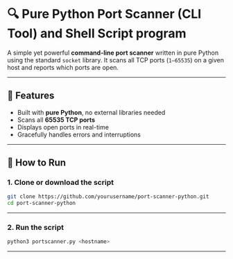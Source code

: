 # 🔍 Pure Python Port Scanner (CLI Tool) and Shell Script program

A simple yet powerful **command-line port scanner** written in pure Python using the standard `socket` library. It scans all TCP ports (`1–65535`) on a given host and reports which ports are open.

---

## 🧠 Features

- Built with **pure Python**, no external libraries needed
- Scans all **65535 TCP ports**
- Displays open ports in real-time
- Gracefully handles errors and interruptions

---

## 🚀 How to Run

### 1. Clone or download the script

```bash
git clone https://github.com/yourusername/port-scanner-python.git
cd port-scanner-python
```
---
### 2. Run the script

```bash
python3 portscanner.py <hostname>
```
---

